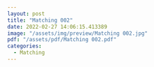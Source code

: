 ```yaml
---
layout: post
title: "Matching 002"
date: 2022-02-27 14:06:15.413389
image: "/assets/img/preview/Matching 002.jpg"
pdf: "/assets/pdf/Matching 002.pdf"
categories:
  - Matching 
---
```

